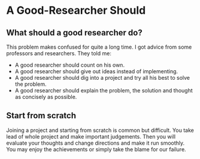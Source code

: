 # A Good-Researcher Should



## What should a good researcher do?

This problem makes confused for quite a long time. I got advice from some professors and researchers. They told me:

- A good researcher should count on his own.
- A good researcher should give out ideas instead of implementing.
- A good researcher should dig into a project and try all his best to solve the problem.
- A good researcher should explain the problem, the solution and thought as concisely as possible. 



## Start from scratch

Joining a project and starting from scratch is common but difficult. You take lead of whole project and make important judgements. Then you will evaluate your thoughts and change directions and make it run smoothly. You may enjoy the achievements or simply  take the blame for our failure. 

